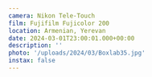 ```yaml
---
camera: Nikon Tele-Touch
film: Fujifilm Fujicolor 200
location: Armenian, Yerevan
date: 2024-03-01T23:00:01.000+00:00
description: ''
photo: '/uploads/2024/03/Boxlab35.jpg'
instax: false
---
```

